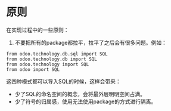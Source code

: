 # 原则

在实现过程中的一些原则：
1. 不要把所有的package都拉平，拉平了之后会有很多问题。例如：
```python3
from odoo.technology.db.sql import SQL
from odoo.technology.db import SQL
from odoo.technology import SQL
from odoo import SQL
```
这四种模式都可以导入SQL的时候，这样会带来：

  - 少了SQL的命名空间的概念，会将最外层明明空间占满。
  - 少了符号的归属感，使用无法使用package的方式进行隔离。
